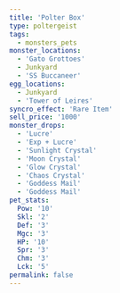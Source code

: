 ```yaml
---
title: 'Polter Box'
type: poltergeist
tags:
  - monsters_pets
monster_locations:
  - 'Gato Grottoes'
  - Junkyard
  - 'SS Buccaneer'
egg_locations:
  - Junkyard
  - 'Tower of Leires'
syncro_effect: 'Rare Item'
sell_price: '1000'
monster_drops:
  - 'Lucre'
  - 'Exp + Lucre'
  - 'Sunlight Crystal'
  - 'Moon Crystal'
  - 'Glow Crystal'
  - 'Chaos Crystal'
  - 'Goddess Mail'
  - 'Goddess Mail'
pet_stats:
  Pow: '10'
  Skl: '2'
  Def: '3'
  Mgc: '3'
  HP: '10'
  Spr: '3'
  Chm: '3'
  Lck: '5'
permalink: false
---
```

